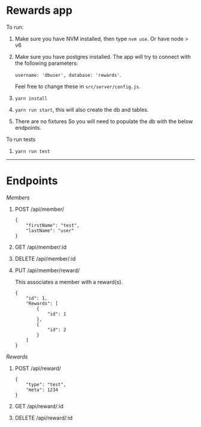 Rewards app
===========

To run:

1. Make sure you have NVM installed, then type `nvm use`. Or have node > v6

2. Make sure you have postgres installed. The app will try to connect with the following parameters:

	`username: 'dbuser', database: 'rewards'`.

	Feel free to change these in `src/server/config.js`.

3. `yarn install`

4. `yarn run start`, this will also create the db and tables.

5. There are no fixtures So you will need to populate the db with the below endpoints.

To run tests

1. `yarn run test`


---
Endpoints
=========
*Members*

1. POST
	/api/member/
	```
	{
		"firstName": "test",
		"lastName": "user"
	}
	```

2. GET
	/api/member/:id

3. DELETE
	/api/member/:id


4. PUT
	/api/member/reward/

	This associates a member with a reward(s).

	```
	{
		"id": 1,
		"Rewards": [
			{
				"id": 1
			},
			{
				"id": 2
			}
		]
	}
	```

*Rewards*

1. POST
	/api/reward/
	```
	{
		"type": "test",
		"meta": 1234
	}
	```

2. GET
	/api/reward/:id

3. DELETE
	/api/reward/:id
